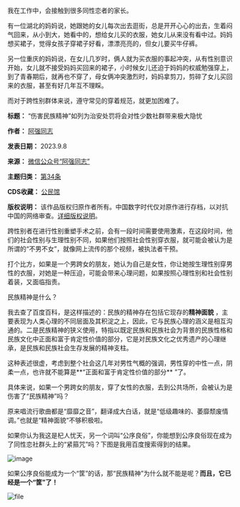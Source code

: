 我在工作中，会接触到很多同性恋者的家长。


有一位湖北的妈妈说，她跟她的女儿每次出去逛街，总是开开心心的出去，生着闷气回来，从小到大，她看中的，想给女儿买的衣服，她女儿从来没有看中过。妈妈想买裙子，觉得女孩子穿裙子好看，漂漂亮亮的，但女儿要买牛仔裤。


另一位重庆的妈妈说，在女儿几岁时，俩人就为买衣服的事起冲突，从有性别意识开始，女儿就不接受妈妈买回来的裙子，小时候女儿还迫于妈妈的权威勉强穿上，到了青春期后，就再也不穿了，母女俩冲突激烈时，妈妈拿剪刀，剪碎了女儿买回来的衣服，甚至有好几年互不理睬。


而对于跨性别群体来说，遵守常见的穿着规范，就更加困难了。




**标题：** “伤害民族精神”如列为治安处罚将会对性少数社群带来极大隐忧  

**作者：** [阿强同志](https://chinadigitaltimes.net/space/阿强同志)  

**发表日期：** 2023.9.8  

**来源：** [微信公众号“阿强同志”](https://web.archive.org/web/https://mp.weixin.qq.com/s/1cB0aHqcYMnHfhiyfvuQSg)  

**主题归类：** [第34条](https://chinadigitaltimes.net/space/第34条)  

**CDS收藏：** [公民馆](https://chinadigitaltimes.net/space/%E5%85%AC%E6%B0%91%E9%A6%86)  

**版权说明：** 该作品版权归原作者所有。中国数字时代仅对原作进行存档，以对抗中国的网络审查。[详细版权说明](https://chinadigitaltimes.net/chinese/copyright)。


跨性别者在进行性别重塑手术之前，会有一段时间需要使用激素，在这段时间，他们的社会性别与生理性别不同，如果他们按照社会性别穿衣服，就可能会被认为是所谓的“不男不女”，就像网上流传的那个视频，被执法者干预。


打个比方，如果是一个男跨女的朋友，她认为自己是女性，你让她按生理性别穿男性的衣服，对她是一种压迫，可能会带来心理问题，如果按照心理性别和社会性别着装，又面临指责。


民族精神是什么？


我去查了百度百科，是这样描述的：民族的精神存在包括它现存的**精神面貌** ，主要表现为人类心理的不同层面及其积淀之上，因此，它与民族心理的涵义是相互沟通的。二是民族精神的狭义使用，特指以既定民族和民族社会为背景的民族性格和民族文化中正面和富于肯定性价值的部分，它是对民族文化之优秀遗产的心理继承，是民族和民族社会生存发展的精神支柱。


这种表述很虚，考虑到整个社会这几年对男性气概的强调，男性穿的中性一点，阴柔一点，也许就不能算是**“正面和富于肯定性价值的部分** ”了。


具体来说，如果一个男跨女的朋友，穿了女性的衣服，去到公共场所，会被认为是伤害了“民族精神”吗？


原来唱流行歌曲都是“靡靡之音”，翻译成大白话，就是“低级趣味的、萎靡颓废情调。”也就是“精神面貌“不够积极啦。


如果你认为我这是杞人忧天，另一个词叫“公序良俗”，你能想到公序良俗现在成为了同性恋社群头上的“紧箍咒”吗？下图是我用百度搜索得到的结果。


![image](https://chinadigitaltimes.net/chinese/files/2023/09/post-700056-64fc4cc153acb.png)


如果公序良俗能成为一个“筐”的话，那“民族精神”为什么就不能是呢？**而且，它已经是一个“筐”了！** 


![file](https://chinadigitaltimes.net/chinese/files/2023/09/image-1694256131403.png)

